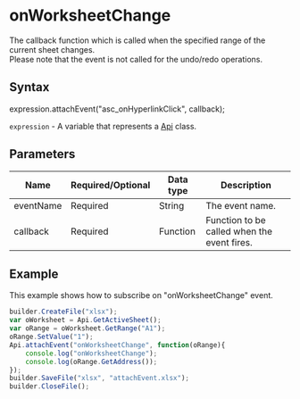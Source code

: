 # onWorksheetChange

The callback function which is called when the specified range of the current sheet changes.
<br>Please note that the event is not called for the undo/redo operations.

## Syntax

expression.attachEvent("asc_onHyperlinkClick", callback);

`expression` - A variable that represents a [Api](../Api.md) class.

## Parameters

| **Name** | **Required/Optional** | **Data type** | **Description** |
| ------------- | ------------- | ------------- | ------------- |
| eventName | Required | String | The event name. |
| callback | Required | Function | Function to be called when the event fires. |

## Example

This example shows how to subscribe on "onWorksheetChange" event.

```javascript
builder.CreateFile("xlsx");
var oWorksheet = Api.GetActiveSheet();
var oRange = oWorksheet.GetRange("A1");
oRange.SetValue("1");
Api.attachEvent("onWorksheetChange", function(oRange){
	console.log("onWorksheetChange");
	console.log(oRange.GetAddress());
});
builder.SaveFile("xlsx", "attachEvent.xlsx");
builder.CloseFile();
```